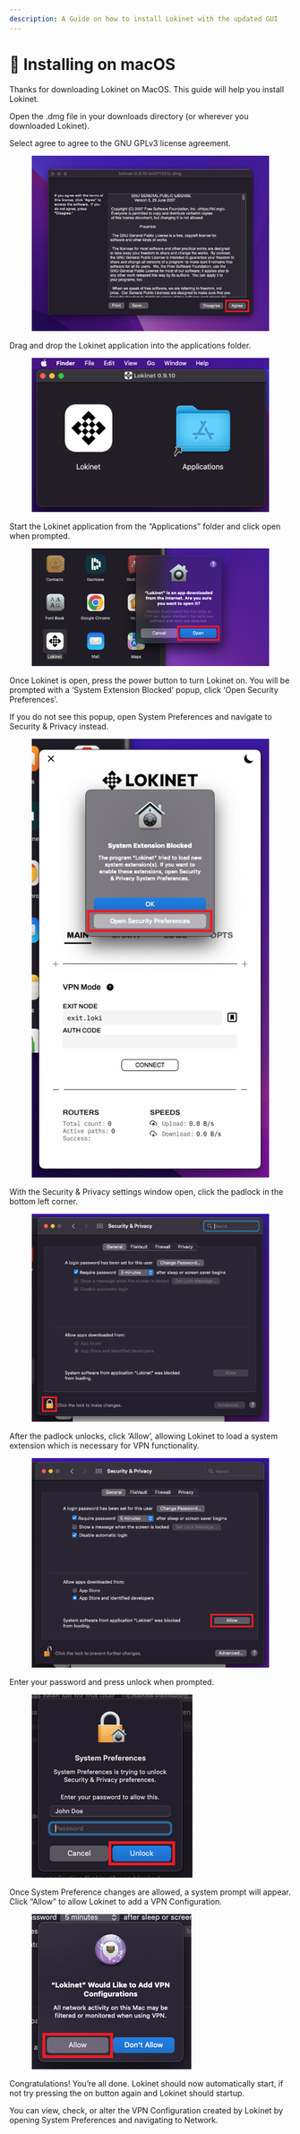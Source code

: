 ```yaml
---
description: A Guide on how to install Lokinet with the updated GUI
---
```


# 🍎 Installing on macOS

Thanks for downloading Lokinet on MacOS. This guide will help you install Lokinet.

Open the .dmg file in your downloads directory (or wherever you downloaded Lokinet).

Select agree to agree to the GNU GPLv3 license agreement.

<figure><img src="../../../.gitbook/assets/Screen Shot 2022-10-11 at 2.34.05 pm (1).png" alt=""><figcaption></figcaption></figure>

Drag and drop the Lokinet application into the applications folder.

<figure><img src="../../../.gitbook/assets/Screen Shot 2022-10-11 at 2.34.19 pm.png" alt=""><figcaption></figcaption></figure>

Start the Lokinet application from the “Applications” folder and click open when prompted.

<figure><img src="../../../.gitbook/assets/Screen Shot 2022-10-11 at 2.34.49 pm.png" alt=""><figcaption></figcaption></figure>

Once Lokinet is open, press the power button to turn Lokinet on. You will be prompted with a ‘System Extension Blocked’ popup, click ‘Open Security Preferences’.

If you do not see this popup, open System Preferences and navigate to Security & Privacy instead.

<figure><img src="../../../.gitbook/assets/Screen Shot 2022-10-11 at 2.35.04 pm.png" alt=""><figcaption></figcaption></figure>

With the Security & Privacy settings window open, click the padlock in the bottom left corner.

<figure><img src="../../../.gitbook/assets/Screen Shot 2022-10-11 at 2.35.17 pm.png" alt=""><figcaption></figcaption></figure>

After the padlock unlocks, click ‘Allow’, allowing Lokinet to load a system extension which is necessary for VPN functionality.

<figure><img src="../../../.gitbook/assets/Screen Shot 2022-10-11 at 2.35.38 pm.png" alt=""><figcaption></figcaption></figure>

Enter your password and press unlock when prompted.

<figure><img src="../../../.gitbook/assets/Screen Shot 2022-10-11 at 2.35.26 pm (1).png" alt=""><figcaption></figcaption></figure>

Once System Preference changes are allowed, a system prompt will appear. Click “Allow” to allow Lokinet to add a VPN Configuration.

<figure><img src="../../../.gitbook/assets/Screen Shot 2022-10-11 at 2.35.42 pm.png" alt=""><figcaption></figcaption></figure>

Congratulations! You’re all done. Lokinet should now automatically start, if not try pressing the on button again and Lokinet should startup.

You can view, check, or alter the VPN Configuration created by Lokinet by opening System Preferences and navigating to Network.
